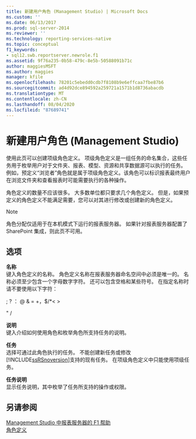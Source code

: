 ```yaml
---
title: 新建用户角色 (Management Studio) | Microsoft Docs
ms.custom: ''
ms.date: 06/13/2017
ms.prod: sql-server-2014
ms.reviewer: ''
ms.technology: reporting-services-native
ms.topic: conceptual
f1_keywords:
- sql12.swb.reportserver.newrole.f1
ms.assetid: 9f76a235-0b58-479c-8e5b-50588091b71c
author: maggiesMSFT
ms.author: maggies
manager: kfile
ms.openlocfilehash: 78201c5ebedd0cdb7f8108b9e6effcaa7fbe87b6
ms.sourcegitcommit: ad4d92dce894592a259721a1571b1d8736abacdb
ms.translationtype: MT
ms.contentlocale: zh-CN
ms.lasthandoff: 08/04/2020
ms.locfileid: "87689741"
---
```

# <a name="new-user-role-management-studio"></a>新建用户角色 (Management Studio)
  使用此页可以创建项级角色定义。 项级角色定义是一组任务的命名集合，这些任务用于枚举用户对于文件夹、报表、模型、资源和共享数据源可以执行的任务。 例如，预定义“浏览者”角色就是属于项级角色定义。该角色可以标识报表最终用户在浏览文件夹和查看报表时可能需要执行的各种操作。  
  
 角色定义的数量不应该很多。 大多数单位都只要求几个角色定义。 但是，如果预定义的角色定义不能满足需要，您可以对其进行修改或创建新的角色定义。  
  
> [!NOTE]  
>  角色分配仅适用于在本机模式下运行的报表服务器。 如果针对报表服务器配置了 SharePoint 集成，则此页不可用。  
  
## <a name="options"></a>选项  
 **名称**  
 键入角色定义的名称。 角色定义名称在报表服务器命名空间中必须是唯一的。 名称必须至少包含一个字母数字字符。 还可以包含空格和某些符号。 在指定名称时请不要使用以下字符：  
  
 ; ? ： \@ & = +，$/*\< >  
  
 " /  
  
 **说明**  
 键入介绍如何使用角色和枚举角色所支持任务的说明。  
  
 **任务**  
 选择可通过此角色执行的任务。 不能创建新任务或修改 [!INCLUDE[ssRSnoversion](../../includes/ssrsnoversion-md.md)]支持的现有任务。 在项级角色定义中只能使用项级任务。  
  
 **任务说明**  
 显示任务说明，其中枚举了任务所支持的操作或权限。  
  
## <a name="see-also"></a>另请参阅  
 [Management Studio 中报表服务器的 F1 帮助](report-server-in-management-studio-f1-help.md)   
 [角色定义](../security/role-definitions.md)  
  
  

